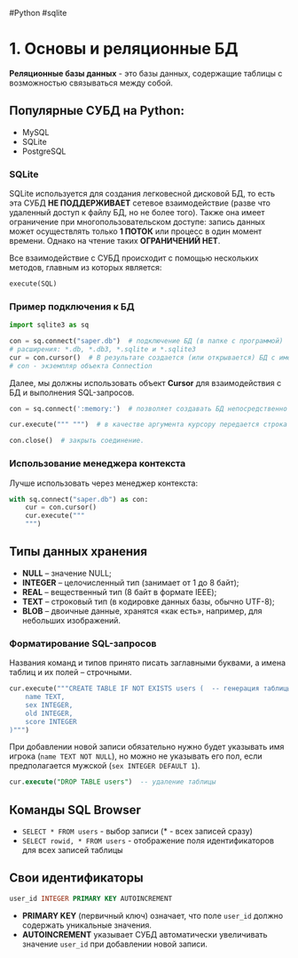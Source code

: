 #Python #sqlite

# 1. Основы и реляционные БД

**Реляционные базы данных** - это базы данных, содержащие таблицы с возможностью связываться между собой.

## Популярные СУБД на Python:
- MySQL
- SQLite
- PostgreSQL

### SQLite
SQLite используется для создания легковесной дисковой БД, то есть эта СУБД **НЕ ПОДДЕРЖИВАЕТ** сетевое взаимодействие (разве что удаленный доступ к файлу БД, но не более того). Также она имеет ограничение при многопользовательском доступе: запись данных может осуществлять только **1 ПОТОК** или процесс в один момент времени. Однако на чтение таких **ОГРАНИЧЕНИЙ НЕТ**.

Все взаимодействие с СУБД происходит с помощью нескольких методов, главным из которых является:

```python
execute(SQL)
```

### Пример подключения к БД

```python
import sqlite3 as sq

con = sq.connect("saper.db")  # подключение БД (в папке с программой)
# расширения: *.db, *.db3, *.sqlite и *.sqlite3
cur = con.cursor()  # В результате создается (или открывается) БД с именем saper.db.
# con - экземпляр объекта Connection
```

Далее, мы должны использовать объект **Cursor** для взаимодействия с БД и выполнения SQL-запросов.

```python
con = sq.connect(':memory:')  # позволяет создавать БД непосредственно в памяти программы без сохранения на устройстве
```

```python
cur.execute(""" """)  # в качестве аргумента курсору передается строка с SQL-запросом.
```

```python
con.close()  # закрыть соединение.
```

### Использование менеджера контекста

Лучше использовать через менеджер контекста:

```python
with sq.connect("saper.db") as con:
    cur = con.cursor()
    cur.execute("""
    """)
```

## Типы данных хранения
- **NULL** – значение NULL;
- **INTEGER** – целочисленный тип (занимает от 1 до 8 байт);
- **REAL** – вещественный тип (8 байт в формате IEEE);
- **TEXT** – строковый тип (в кодировке данных базы, обычно UTF-8);
- **BLOB** – двоичные данные, хранятся «как есть», например, для небольших изображений.

### Форматирование SQL-запросов
Названия команд и типов принято писать заглавными буквами, а имена таблиц и их полей – строчными.

```python
cur.execute("""CREATE TABLE IF NOT EXISTS users (  -- генерация таблицы users (IF NOT EXISTS если её ещё нет)
    name TEXT,
    sex INTEGER,
    old INTEGER,
    score INTEGER
)""")
```
При добавлении новой записи обязательно нужно будет указывать имя игрока (`name TEXT NOT NULL`), но можно не указывать его пол, если предполагается мужской (`sex INTEGER DEFAULT 1`).

```sql
cur.execute("DROP TABLE users")  -- удаление таблицы
```

## Команды SQL Browser
- `SELECT * FROM users`  - выбор записи (* - всех записей сразу)
- `SELECT rowid, * FROM users` - отображение поля идентификаторов для всех записей таблицы

## Свои идентификаторы
```sql
user_id INTEGER PRIMARY KEY AUTOINCREMENT
```
- **PRIMARY KEY** (первичный ключ) означает, что поле `user_id` должно содержать уникальные значения.
- **AUTOINCREMENT** указывает СУБД автоматически увеличивать значение `user_id` при добавлении новой записи.
